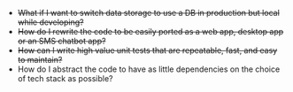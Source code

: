 * ~~What if I want to switch data storage to use a DB in production but local while developing?~~
* ~~How do I rewrite the code to be easily ported as a web app, desktop app or an SMS chatbot app?~~
* ~~How can I write high value unit tests that are repeatable, fast, and easy to maintain?~~
* How do I abstract the code to have as little dependencies on the choice of tech stack as possible?